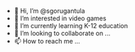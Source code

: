 - 👋 Hi, I’m @sgorugantula
- 👀 I’m interested in video games
- 🌱 I’m currently learning K-12 education
- 💞️ I’m looking to collaborate on ...
- 📫 How to reach me ...

<!---
sgorugantula/sgorugantula is a ✨ special ✨ repository because its `README.md` (this file) appears on your GitHub profile.
You can click the Preview link to take a look at your changes.
--->
